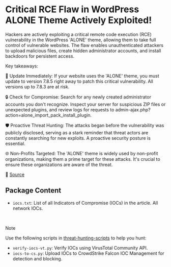 # Critical RCE Flaw in WordPress ALONE Theme Actively Exploited!

Hackers are actively exploiting a critical remote code execution (RCE) vulnerability in the WordPress 'ALONE' theme, allowing them to take full control of vulnerable websites. The flaw enables unauthenticated attackers to upload malicious files, create hidden administrator accounts, and install backdoors for persistent access.

Key takeaways:

🚨 Update Immediately: If your website uses the 'ALONE' theme, you must update to version 7.8.5 right away to patch this critical vulnerability. All versions up to 7.8.3 are at risk.

🔒 Check for Compromise: Search for any newly created administrator accounts you don't recognize. Inspect your server for suspicious ZIP files or unexpected plugins, and review logs for requests to admin-ajax.php?action=alone_import_pack_install_plugin.

🛡️ Proactive Threat Hunting: The attacks began before the vulnerability was publicly disclosed, serving as a stark reminder that threat actors are constantly searching for new exploits. A proactive security posture is essential.

🌐 Non-Profits Targeted: The 'ALONE' theme is widely used by non-profit organizations, making them a prime target for these attacks. It's crucial to ensure these organizations are aware of the threat.

🔗 [Source](https://www.wordfence.com/blog/2025/07/attackers-actively-exploiting-critical-vulnerability-in-alone-theme/)

## Package Content

- `iocs.txt`: List of all Indicators of Compromise (IOCs) in the article. All network IOCs.

<br>

> [!NOTE]
> Use the following scripts in [threat-hunting-scripts](../../threat-hunting-scripts/) to help you hunt:
>
> - `verify-iocs-vt.py`: Verify IOCs using VirusTotal Community API.
> - `iocs-to-cs.py`: Upload IOCs to CrowdStrike Falcon IOC Management for detection and blocking.
